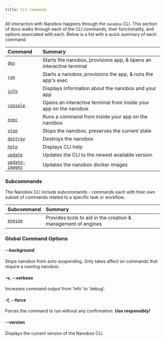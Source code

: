 ```yaml
---
title: CLI Commands
---
```


All interaction with Nanobox happens through the `nanobox` CLI. This section of docs walks through each of the CLI commands, their functionality, and options associated with each. Below is a list with a quick summary of each command:

| Command                                | Summary                                                             |
| :------------------------------------- | :------------------------------------------------------------------ |
| [`dev`](/cli/dev/)                     | Starts the nanobox, provisions app, & opens an interactive terminal |
| [`run`](/cli/run/)                     | Starts a nanobox, provisions the app, & runs the app's exec         |
| [`info`](/cli/info/)                   | Displays information about the nanobox and your app                 |
| [`console`](/cli/console/)             | Opens an interactive terminal from inside your app on the nanobox   |
| [`exec`](/cli/exec/)                   | Runs a command from inside your app on the nanobox                  |
| [`stop`](/cli/stop/)                   | Stops the nanobox, preserves the current state                      |
| [`destroy`](/cli/destroy/)             | Destroys the nanobox                                                |
| [`help`](/cli/help/)                   | Displays CLI help                                                   |
| [`update`](/cli/update/)               | Updates the CLI to the newest available version                     |
| [`update-images`](/cli/update-images/) | Updates the nanobox docker images                                   |

### Subcommands
The Nanobox CLI include subcommands - commands each with their own subset of commands related to a specific task or workflow.

| Subcommand               | Summary                                                       |
| :----------------------- | :------------------------------------------------------------ |
| [`engine`](/cli/engine/) | Provides tools to aid in the creation & management of engines |

### Global Command Options
#### --background
Stops nanobox from auto-suspending. Only takes affect on commands that require a running nanobox.

#### -v, --verbose
Increases command output from 'info' to 'debug'.

#### -f, --force
Forces the command to run without any confirmation. **Use responsibly!**

#### --version
Displays the current version of the Nanobox CLI.
